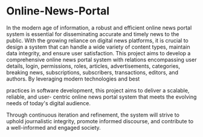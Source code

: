 # Online-News-Portal

In the modern age of information, a robust and efficient online news portal system is essential
for disseminating accurate and timely news to the public. With the growing reliance on digital
news platforms, it is crucial to design a system that can handle a wide variety of content
types, maintain data integrity, and ensure user satisfaction. This project aims to develop a
comprehensive online news portal system with relations encompassing user details, login,
permissions, roles, articles, advertisements, categories, breaking news, subscriptions,
subscribers, transactions, editors, and authors. By leveraging modern technologies and best

practices in software development, this project aims to deliver a scalable, reliable, and user-
centric online news portal system that meets the evolving needs of today's digital audience.

Through continuous iteration and refinement, the system will strive to uphold journalistic
integrity, promote informed discourse, and contribute to a well-informed and engaged society.

